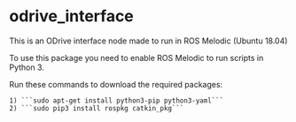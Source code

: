 # odrive_interface


This is an ODrive interface node made to run in ROS Melodic (Ubuntu 18.04)

To use this package you need to enable ROS Melodic to run scripts in Python 3.

Run these commands to download the required packages:

    1) ```sudo apt-get install python3-pip python3-yaml```
    2) ```sudo pip3 install rospkg catkin_pkg```